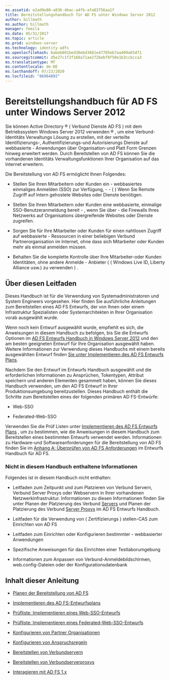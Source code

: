 ```yaml
---
ms.assetid: e2ad9e80-a036-4bac-a4fb-afa83756aa1f
title: Bereitstellungshandbuch für AD FS unter Windows Server 2012
author: billmath
ms.author: billmath
manager: femila
ms.date: 05/31/2017
ms.topic: article
ms.prod: windows-server
ms.technology: identity-adfs
ms.openlocfilehash: 6abeb801bed30ebd3681e47705eb7aa409a65d71
ms.sourcegitcommit: d5e27c1f2f168a71ae272bebf8f50e1b3ccbcca3
ms.translationtype: MT
ms.contentlocale: de-DE
ms.lasthandoff: 07/23/2020
ms.locfileid: "86964892"
---
```

# <a name="windows-server-2012-ad-fs-deployment-guide"></a>Bereitstellungshandbuch für AD FS unter Windows Server 2012


Sie können Active Directory &reg; \( Verbund Dienste AD FS \) mit dem Betriebssystem Windows Server 2012 verwenden &reg; , um eine Verbund-Identitäts Verwaltungs Lösung zu erstellen, mit der verteilte Identifizierungs-, Authentifizierungs-und Autorisierungs Dienste auf webbasierte \- Anwendungen über Organisation-und Platt Form Grenzen hinweg erweitert werden. Durch Bereitstellen von AD FS können Sie die vorhandenen Identitäts Verwaltungsfunktionen Ihrer Organisation auf das Internet erweitern.  
  
Die Bereitstellung von AD FS ermöglicht Ihnen Folgendes:  
  
-   Stellen Sie Ihren Mitarbeitern oder Kunden ein \- webbasiertes einmaliges Anmelden (SSO) zur Verfügung, \- \- \( \) Wenn Sie Remote Zugriff auf Intern gehostete Websites oder Dienste benötigen.  
  
-   Stellen Sie Ihren Mitarbeitern oder Kunden eine webbasierte, einmalige SSO-Benutzeranmeldung bereit \- , wenn Sie über \- die Firewalls Ihres Netzwerks auf Organisations übergreifende Websites oder Dienste zugreifen.  
  
-   Sorgen Sie für Ihre Mitarbeiter oder Kunden für einen nahtlosen Zugriff auf webbasierte \- Ressourcen in einer beliebigen Verbund Partnerorganisation im Internet, ohne dass sich Mitarbeiter oder Kunden mehr als einmal anmelden müssen.  
  
-   Behalten Sie die komplette Kontrolle über Ihre Mitarbeiter-oder Kunden Identitäten, ohne andere Anmelde \- Anbieter ( \( Windows Live ID, Liberty Alliance usw.) zu verwenden \) .  
  
## <a name="about-this-guide"></a>Über diesen Leitfaden  
Dieses Handbuch ist für die Verwendung von Systemadministratoren und System Engineers vorgesehen. Hier finden Sie ausführliche Anleitungen zum Bereitstellen eines AD FS Entwurfs, der von Ihnen oder einem Infrastruktur Spezialisten oder Systemarchitekten in Ihrer Organisation vorab ausgewählt wurde.  
  
Wenn noch kein Entwurf ausgewählt wurde, empfiehlt es sich, die Anweisungen in diesem Handbuch zu befolgen, bis Sie die Entwurfs Optionen im [AD FS Entwurfs Handbuch in Windows Server 2012](../design/ad-fs-design-guide-in-windows-server-2012.md) und den am besten geeigneten Entwurf für Ihre Organisation ausgewählt haben. Weitere Informationen zur Verwendung dieses Handbuchs mit einem bereits ausgewählten Entwurf finden [Sie unter Implementieren des AD FS Entwurfs Plans](Implementing-Your-AD-FS-Design-Plan.md).  
  
Nachdem Sie den Entwurf im Entwurfs Handbuch ausgewählt und die erforderlichen Informationen zu Ansprüchen, Tokentypen, Attribut speichern und anderen Elementen gesammelt haben, können Sie dieses Handbuch verwenden, um den AD FS Entwurf in Ihrer Produktionsumgebung bereitzustellen. Dieses Handbuch enthält die Schritte zum Bereitstellen eines der folgenden primären AD FS-Entwürfe:  
  
-   Web-SSO  
  
-   Federated-Web-SSO  
  
Verwenden Sie die Prüf Listen unter [Implementieren des AD FS Entwurfs Plans](Implementing-Your-AD-FS-Design-Plan.md) , um zu bestimmen, wie die Anweisungen in diesem Handbuch zum Bereitstellen eines bestimmten Entwurfs verwendet werden. Informationen zu Hardware-und Softwareanforderungen für die Bereitstellung von AD FS finden Sie im [Anhang A: Überprüfen von AD FS Anforderungen](/previous-versions/windows/it-pro/windows-server-2012-R2-and-2012/ff678034(v=ws.11)) im Entwurfs Handbuch für AD FS.  
  
### <a name="what-this-guide-does-not-provide"></a>Nicht in diesem Handbuch enthaltene Informationen  
Folgendes ist in diesem Handbuch nicht enthalten:  
  
-   Leitfaden zum Zeitpunkt und zum Platzieren von Verbund Servern, Verbund Server Proxys oder Webservern in Ihrer vorhandenen Netzwerkinfrastruktur. Informationen zu diesen Informationen finden Sie unter Planen der Platzierung des Verbund [Servers](../design/planning-federation-server-placement.md) und Planen der Platzierung des Verbund [Server Proxys](../design/planning-federation-server-proxy-placement.md) im AD FS Entwurfs Handbuch.  
  
-   Leitfaden für die Verwendung von \( Zertifizierungs \) stellen-CAS zum Einrichten von AD FS  
  
-   Leitfaden zum Einrichten oder Konfigurieren bestimmter \- webbasierter Anwendungen  
  
-   Spezifische Anweisungen für das Einrichten einer Testlaborumgebung  
  
-   Informationen zum Anpassen von Verbund-Anmeldebildschirmen, web.config-Dateien oder der Konfigurationsdatenbank  
  
## <a name="in-this-guide"></a>Inhalt dieser Anleitung  
  
-   [Planen der Bereitstellung von AD FS](Planning-to-Deploy-AD-FS.md)  
  
-   [Implementieren des AD FS-Entwurfsplans](Implementing-Your-AD-FS-Design-Plan.md)  
  
-   [Prüfliste: Implementieren eines Web-SSO-Entwurfs](Checklist--Implementing-a-Web-SSO-Design.md)  
  
-   [Prüfliste: Implementieren eines Federated-Web-SSO-Entwurfs](Checklist--Implementing-a-Federated-Web-SSO-Design.md)  
  
-   [Konfigurieren von Partner Organisationen](Configuring-Partner-Organizations.md)  
  
-   [Konfigurieren von Anspruchsregeln](Configuring-Claim-Rules.md)  
  
-   [Bereitstellen von Verbundservern](Deploying-Federation-Servers.md)  
  
-   [Bereitstellen von Verbundserverproxys](Deploying-Federation-Server-Proxies.md)  
  
-   [Interagieren mit AD FS 1.x](Interoperating-with-AD-FS-1.x.md)  
